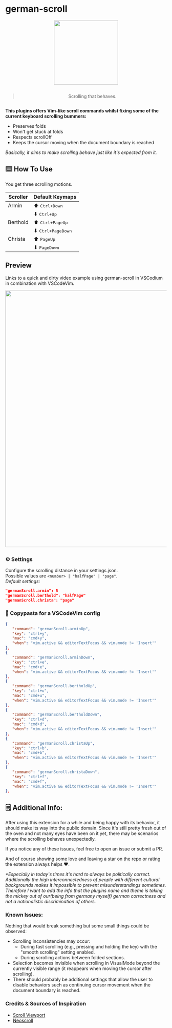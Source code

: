 # ️german-scroll

<div align="center" style="margin-bottom: 2em;">
   <img src="assets/german-scroll-logo.png" width="200" style="margin-bottom: 1em;"/>

> Scrolling that behaves.

</div>

**This plugins offers Vim-like scroll commands whilst fixing some of the current keyboard scrolling bummers:**

- Preserves folds
- Won't get stuck at folds
- Respects scrollOff
- Keeps the cursor moving when the document boundary is reached

_Basically, it aims to make scrolling behave just like it's expected from it._

## ⌨️ How To Use

You get three scrolling motions.

| **Scroller** | **Default Keymaps**        |
| ------------ | -------------------------- |
| Armin        | ️️⬆ <kbd>Ctrl+Down</kbd>️    |
|              | ⬇ <kbd>Ctrl+Up</kbd>       |
| Berthold     | ⬆ <kbd>Ctrl+PageUp</kbd>   |
|              | ⬇ <kbd>Ctrl+PageDown</kbd> |
| Christa      | ⬆ <kbd>PageUp</kbd>        |
|              | ⬇ <kbd>PageDown</kbd>      |

## Preview

Links to a quick and dirty video example using german-scroll in VSCodium in combination with VSCodeVim.

<div align="center" style="margin-bottom: 2em;">
   <a href="https://github.com/tobealive/german-scroll.code/discussions/3" target="_blank">
      <img src="https://github.com/tobealive/storage/blob/main/assets/german-scroll-preview.gif?raw=true" width="800"/>
   </a>
</div>

### ⚙️ Settings

Configure the scrolling distance in your settings.json.<br>
Possible values are `<number> | "halfPage" | "page"`.<br>
_Default settings:_

```json
"germanScroll.armin": 5
"germanScroll.berthold": "halfPage"
"germanScroll.christa": "page"
```

### 🍝 Copypasta for a VSCodeVim config

```json
{
   "command": "germanScroll.arminUp",
   "key": "ctrl+y",
   "mac": "cmd+y",
   "when": "vim.active && editorTextFocus && vim.mode != 'Insert'"
},
{
   "command": "germanScroll.arminDown",
   "key": "ctrl+e",
   "mac": "cmd+e",
   "when": "vim.active && editorTextFocus && vim.mode != 'Insert'"
},
{
   "command": "germanScroll.bertholdUp",
   "key": "ctrl+u",
   "mac": "cmd+u",
   "when": "vim.active && editorTextFocus && vim.mode != 'Insert'"
},
{
   "command": "germanScroll.bertholdDown",
   "key": "ctrl+d",
   "mac": "cmd+d",
   "when": "vim.active && editorTextFocus && vim.mode != 'Insert'"
},
{
   "command": "germanScroll.christaUp",
   "key": "ctrl+b",
   "mac": "cmd+b",
   "when": "vim.active && editorTextFocus && vim.mode != 'Insert'"
},
{
   "command": "germanScroll.christaDown",
   "key": "ctrl+f",
   "mac": "cmd+f",
   "when": "vim.active && editorTextFocus && vim.mode != 'Insert'"
},
```

## 🗒️ Additional Info:

After using this extension for a while and being happy with its behavior, it should make its way into the public domain.
Since it's still pretty fresh out of the oven and not many eyes have been on it yet, there may be scenarios where the scrolling behaves unexpectedly.

If you notice any of these issues, feel free to open an issue or submit a PR.

And of course showing some love and leaving a star on the repo or rating the extension always helps ❤️.

_\*Especially in today's times it's hard to always be politically correct. Additionally the high interconnectedness of people with different cultural backgrounds makes it impossible to prevent misunderstandings sometimes. Therefore I want to add the info that the plugins name and theme is taking the mickey out of our(being from germany myself) german correctness and not a nationalistic discrimination of others._

### Known Issues:

Nothing that would break something but some small things could be observed:

- Scrolling inconsistencies may occur:
   - During fast scrolling (e.g., pressing and holding the key) with the "smooth scrolling" setting enabled.
   - During scrolling actions between folded sections.
- Selection becomes invisible when scrolling in VisualMode beyond the currently visible range (it reappears when moving the cursor after scrolling).
- There should probably be additional settings that allow the user to disable behaviors such as continuing cursor movement when the document boundary is reached.

### Credits & Sources of Inspiration

- [Scroll Viewport](https://github.com/bmalehorn/vscode-scroll-viewport)
- [Neoscroll](https://github.com/karb94/neoscroll.nvim)
